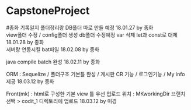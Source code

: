 # CapstoneProject

#종화 기록일지
폴더정리랑 DB폴더 따로 만들 예정 18.01.27 by 종화  
view폴더 수정 / config폴더 생성 db폴더 수정예정 var 삭제 let과 const로 대체 18.01.28 by 종화  
서버랑 연동시킬 bat파일 18.02.08 by 종화  

java compile batch 완성 18.02.11 by 종화

ORM  : Sequelize / 폴더구조 기본틀 완성 / 게시판 CR 기능 / 로그인기능 /  My info 제공  18.03.12 by 종화

Front(mk) : html로 구성한 기본 view 틀 우선 업로드
	위치 : MKworkingDir 브랜치 선택 > codit_1 디렉토리에 업로드
	18.03.12 by 미경 
